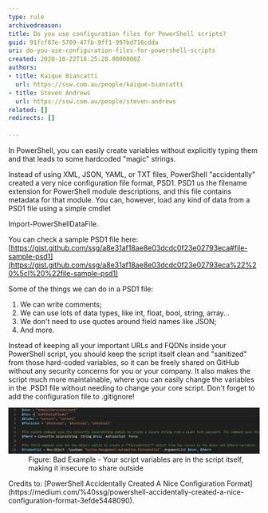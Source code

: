 ```yaml
---
type: rule
archivedreason: 
title: Do you use configuration files for PowerShell scripts?
guid: 91fcf87e-5709-47fb-9ff1-997bd716cdda
uri: do-you-use-configuration-files-for-powershell-scripts
created: 2020-10-22T18:25:28.0000000Z
authors:
- title: Kaique Biancatti
  url: https://ssw.com.au/people/kaique-biancatti
- title: Steven Andrews
  url: https://ssw.com.au/people/steven-andrews
related: []
redirects: []

---
```


In PowerShell, you can easily create variables without explicitly typing them and that leads to some hardcoded "magic" strings.

Instead of using XML, JSON, YAML, or TXT files, PowerShell "accidentally" created a very nice configuration file format, PSD1.
PSD1 us the filename extension for PowerShell module descriptions, and this file contains metadata for that module. You can, however, load any kind of data from a PSD1 file using a simple cmdlet

<!--endintro-->

Import-PowerShellDataFile.

You can check a sample PSD1 file here:     [https://gist.github.com/ssg/a8e31af18ae8e03dcdc0f23e02793eca#file-sample-psd1](https://gist.github.com/ssg/a8e31af18ae8e03dcdc0f23e02793eca%22%20%5cl%20%22file-sample-psd1)

Some of the things we can do in a PSD1 file:

1. We can write comments;
2. We can use lots of data types, like int, float, bool, string, array...
3. We don't need to use quotes around field names like JSON;
4. And more.


Instead of keeping all your important URLs and FQDNs inside your PowerShell script, you should keep the script itself clean and "sanitized" from those hard-coded variables, so it can be freely shared on GitHub without any security concerns for you or your company. It also makes the script much more maintainable, where you can easily change the variables in the .PSD1 file without needing to change your core script.
Don't forget to add the configuration file to .gitignore!
<dl class="badImage"><dt>
      <img src="bad-script-variables.png" alt="bad-script-variables.png" style="width:750px;">
   </dt><dd>Figure: Bad Example - Your script variables are in the script itself, making it insecure to share outside</dd></dl>
Credits to:     [PowerShell Accidentally Created A Nice Configuration Format](https://medium.com/%40ssg/powershell-accidentally-created-a-nice-configuration-format-3efde5448090).
